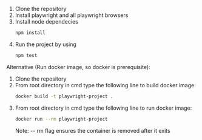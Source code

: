 1. Clone the repository
2. Install playwright and all playwright browsers
3. Install node dependecies
    ```bash
    npm install
    ```
3. Run the project by using
   ```bash
   npm test
   ```

Alternative (Run docker image, so docker is prerequisite):
1. Clone the repository
2. From root directory in cmd type the following line to build docker image:
   ```bash
   docker build -t playwright-project .
   ```
3. From root directory in cmd type the following line to run docker image:
   ```bash
   docker run --rm playwright-project
   ```
   Note:  -- rm flag ensures the container is removed after it exits